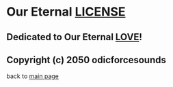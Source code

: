 # Our **Eternal** [LICENSE](https://art.odicforcesounds.com/pages/License/index.html) 

## Dedicated to Our **Eternal** [LOVE](https://art.odicforcesounds.com/pages/Love/index.html)!

## Copyright (c) 2050 odicforcesounds

back to [main page](../README.md)
